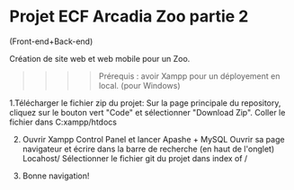 ﻿# Projet ECF Arcadia Zoo partie 2

 (Front-end+Back-end)

 Création de site web et web mobile pour un Zoo. 

 >>>> Prérequis : avoir Xampp pour un déployement en local. (pour Windows)

 1.Télécharger le fichier zip du projet: 
 Sur la page principale du repository, cliquez sur le bouton vert "Code" et sélectionner "Download Zip".
 Coller le fichier dans C:xampp/htdocs

2. Ouvrir Xampp Control Panel et lancer Apashe + MySQL
   Ouvrir sa page navigateur et écrire dans la barre de recherche (en haut de l'onglet) Locahost/
   Sélectionner le fichier git du projet dans index of /

3. Bonne navigation!

